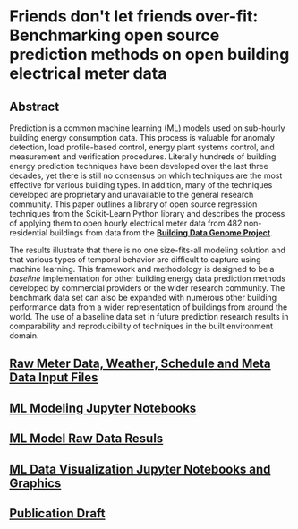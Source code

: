 # Friends don't let friends over-fit: Benchmarking open source prediction methods on open building electrical meter data

## Abstract 
Prediction is a common machine learning (ML) models used on sub-hourly building energy consumption data. This process is valuable for anomaly detection, load profile-based control, energy plant systems control, and measurement and verification procedures. Literally hundreds of building energy prediction techniques have been developed over the last three decades, yet there is still no consensus on which techniques are the most effective for various building types. In addition, many of the techniques developed are proprietary and unavailable to the general research community. This paper outlines a library of open source regression techniques from the Scikit-Learn Python library and describes the process of applying them to open hourly electrical meter data from 482 non-residential buildings from data from the [**Building Data Genome Project**](https://github.com/buds-lab/the-building-data-genome-project). 

The results illustrate that there is no one size-fits-all modeling solution and that various types of temporal behavior are difficult to capture using machine learning. This framework and methodology is designed to be a *baseline* implementation for other building energy data prediction methods developed by commercial providers or the wider research community. The benchmark data set can also be expanded with numerous other building performance data from a wider representation of buildings from around the world. The use of a baseline data set in future prediction research results in comparability and reproducibility of techniques in the built environment domain. 

## [Raw Meter Data, Weather, Schedule and Meta Data Input Files](https://github.com/buds-lab/building-prediction-benchmarking/tree/master/input)

## [ML Modeling Jupyter Notebooks](https://github.com/buds-lab/building-prediction-benchmarking/tree/master/model_notebooks)

## [ML Model Raw Data Resuls](https://github.com/buds-lab/building-prediction-benchmarking/tree/master/results)

## [ML Data Visualization Jupyter Notebooks and Graphics](https://github.com/buds-lab/building-prediction-benchmarking/tree/master/visualization_notebooks)

## [Publication Draft](https://github.com/buds-lab/building-prediction-benchmarking/tree/master/publication)
